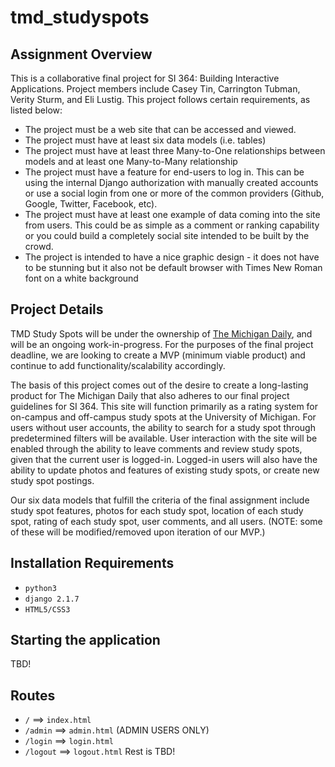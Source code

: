 # tmd_studyspots

## Assignment Overview

This is a collaborative final project for SI 364: Building Interactive Applications. Project members include Casey Tin, Carrington Tubman, Verity Sturm, and Eli Lustig. This project follows certain requirements, as listed below:

* The project must be a web site that can be accessed and viewed.
* The project must have at least six data models (i.e. tables)
* The project must have at least three Many-to-One relationships between models and at least one Many-to-Many relationship
* The project must have a feature for end-users to log in. This can be using the internal Django authorization with manually created accounts or use a social login from one or more of the common providers (Github, Google, Twitter, Facebook, etc).
* The project must have at least one example of data coming into the site from users. This could be as simple as a comment or ranking capability or you could build a completely social site intended to be built by the crowd.
* The project is intended to have a nice graphic design - it does not have to be stunning but it also not be default browser with Times New Roman font on a white background


## Project Details

TMD Study Spots will be under the ownership of [The Michigan Daily](https://michigandaily.com), and will be an ongoing work-in-progress. For the purposes of the final project deadline, we are looking to create a MVP (minimum viable product) and continue to add functionality/scalability accordingly. 

The basis of this project comes out of the desire to create a long-lasting product for The Michigan Daily that also adheres to our final project guidelines for SI 364. This site will function primarily as a rating system for on-campus and off-campus study spots at the University of Michigan. For users without user accounts, the ability to search for a study spot through predetermined filters will be available. User interaction with the site will be enabled through the ability to leave comments and review study spots, given that the current user is logged-in. Logged-in users will also have the ability to update photos and features of existing study spots, or create new study spot postings.

Our six data models that fulfill the criteria of the final assignment include study spot features, photos for each study spot, location of each study spot, rating of each study spot, user comments, and all users. (NOTE: some of these will be modified/removed upon iteration of our MVP.)

## Installation Requirements
* `python3`
* `django 2.1.7`
* `HTML5/CSS3`

## Starting the application
TBD!

## Routes
* `/` ==> `index.html`
* `/admin` ==> `admin.html` (ADMIN USERS ONLY)
* `/login` ==> `login.html`
* `/logout` ==> `logout.html`
Rest is TBD!
